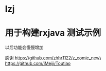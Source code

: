 # lzj
用于构建rxjava 测试示例
==
以后功能会慢慢增加

感谢
https://github.com/zhhr1122/z_comic_new\<br>
https://github.com/iMeiji/Toutiao